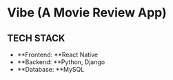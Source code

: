 # Vibe (A Movie Review App)

## TECH STACK
- **Frontend: **React Native
- **Backend: **Python, Django
- **Database: **MySQL
